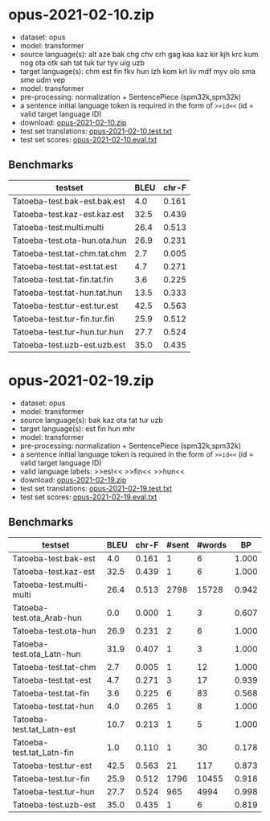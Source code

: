 # opus-2021-02-10.zip

* dataset: opus
* model: transformer
* source language(s): alt aze bak chg chv crh gag kaa kaz kir kjh krc kum nog ota otk sah tat tuk tur tyv uig uzb
* target language(s): chm est fin fkv hun izh kom krl liv mdf myv olo sma sme udm vep
* model: transformer
* pre-processing: normalization + SentencePiece (spm32k,spm32k)
* a sentence initial language token is required in the form of `>>id<<` (id = valid target language ID)
* download: [opus-2021-02-10.zip](https://object.pouta.csc.fi/Tatoeba-MT-models/trk-fiu/opus-2021-02-10.zip)
* test set translations: [opus-2021-02-10.test.txt](https://object.pouta.csc.fi/Tatoeba-MT-models/trk-fiu/opus-2021-02-10.test.txt)
* test set scores: [opus-2021-02-10.eval.txt](https://object.pouta.csc.fi/Tatoeba-MT-models/trk-fiu/opus-2021-02-10.eval.txt)

## Benchmarks

| testset               | BLEU  | chr-F |
|-----------------------|-------|-------|
| Tatoeba-test.bak-est.bak.est 	| 4.0 	| 0.161 |
| Tatoeba-test.kaz-est.kaz.est 	| 32.5 	| 0.439 |
| Tatoeba-test.multi.multi 	| 26.4 	| 0.513 |
| Tatoeba-test.ota-hun.ota.hun 	| 26.9 	| 0.231 |
| Tatoeba-test.tat-chm.tat.chm 	| 2.7 	| 0.005 |
| Tatoeba-test.tat-est.tat.est 	| 4.7 	| 0.271 |
| Tatoeba-test.tat-fin.tat.fin 	| 3.6 	| 0.225 |
| Tatoeba-test.tat-hun.tat.hun 	| 13.5 	| 0.333 |
| Tatoeba-test.tur-est.tur.est 	| 42.5 	| 0.563 |
| Tatoeba-test.tur-fin.tur.fin 	| 25.9 	| 0.512 |
| Tatoeba-test.tur-hun.tur.hun 	| 27.7 	| 0.524 |
| Tatoeba-test.uzb-est.uzb.est 	| 35.0 	| 0.435 |





# opus-2021-02-19.zip

* dataset: opus
* model: transformer
* source language(s): bak kaz ota tat tur uzb
* target language(s): est fin hun mhr
* model: transformer
* pre-processing: normalization + SentencePiece (spm32k,spm32k)
* a sentence initial language token is required in the form of `>>id<<` (id = valid target language ID)
* valid language labels: >>est<< >>fin<< >>hun<<
* download: [opus-2021-02-19.zip](https://object.pouta.csc.fi/Tatoeba-MT-models/trk-fiu/opus-2021-02-19.zip)
* test set translations: [opus-2021-02-19.test.txt](https://object.pouta.csc.fi/Tatoeba-MT-models/trk-fiu/opus-2021-02-19.test.txt)
* test set scores: [opus-2021-02-19.eval.txt](https://object.pouta.csc.fi/Tatoeba-MT-models/trk-fiu/opus-2021-02-19.eval.txt)

## Benchmarks

| testset | BLEU  | chr-F | #sent | #words | BP |
|---------|-------|-------|-------|--------|----|
| Tatoeba-test.bak-est 	| 4.0 	| 0.161 	| 1 	| 6 	| 1.000 |
| Tatoeba-test.kaz-est 	| 32.5 	| 0.439 	| 1 	| 6 	| 1.000 |
| Tatoeba-test.multi-multi 	| 26.4 	| 0.513 	| 2798 	| 15728 	| 0.942 |
| Tatoeba-test.ota_Arab-hun 	| 0.0 	| 0.000 	| 1 	| 3 	| 0.607 |
| Tatoeba-test.ota-hun 	| 26.9 	| 0.231 	| 2 	| 6 	| 1.000 |
| Tatoeba-test.ota_Latn-hun 	| 31.9 	| 0.407 	| 1 	| 3 	| 1.000 |
| Tatoeba-test.tat-chm 	| 2.7 	| 0.005 	| 1 	| 12 	| 1.000 |
| Tatoeba-test.tat-est 	| 4.7 	| 0.271 	| 3 	| 17 	| 0.939 |
| Tatoeba-test.tat-fin 	| 3.6 	| 0.225 	| 6 	| 83 	| 0.568 |
| Tatoeba-test.tat-hun 	| 4.0 	| 0.265 	| 1 	| 8 	| 1.000 |
| Tatoeba-test.tat_Latn-est 	| 10.7 	| 0.213 	| 1 	| 5 	| 1.000 |
| Tatoeba-test.tat_Latn-fin 	| 1.0 	| 0.110 	| 1 	| 30 	| 0.178 |
| Tatoeba-test.tur-est 	| 42.5 	| 0.563 	| 21 	| 117 	| 0.873 |
| Tatoeba-test.tur-fin 	| 25.9 	| 0.512 	| 1796 	| 10455 	| 0.918 |
| Tatoeba-test.tur-hun 	| 27.7 	| 0.524 	| 965 	| 4994 	| 0.998 |
| Tatoeba-test.uzb-est 	| 35.0 	| 0.435 	| 1 	| 6 	| 0.819 |

